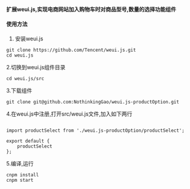 #### 扩展weui.js,实现电商网站加入购物车时对商品型号,数量的选择功能组件

#### 使用方法
1. 安装weui.js
```
git clone https://github.com/Tencent/weui.js.git
cd weui.js

```
2.切换到weui.js组件目录
```
cd weui.js/src
```
3.下载组件
```
git clone git@github.com:NothinkingGao/weui.js-productOption.git
```
4.在weui.js中注册,打开src/weui.js文件,加入如下两行
```

import productSelect from './weui.js-productOption/productSelect';

export default {
    productSelect
};
```
5.编译,运行
```
cnpm install
cnpm start
```